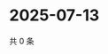 # 2025-07-13

共 0 条

<!-- BEGIN ZHIHUVIDEO -->
<!-- 最后更新时间 Sun Jul 13 2025 00:12:49 GMT+0800 (China Standard Time) -->

<!-- END ZHIHUVIDEO -->
